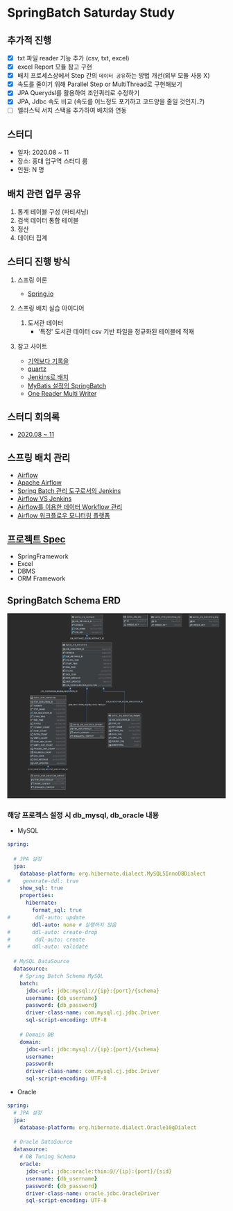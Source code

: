 # SpringBatch Saturday Study

## 추가적 진행
- [x] txt 파일 reader 기능 추가 (csv, txt, excel)
- [x] excel Report 모듈 참고 구현
- [x] 배치 프로세스상에서 Step 간의 `데이터 공유`하는 방법 개선(외부 모듈 사용 X)
- [x] 속도를 줄이기 위해  Parallel Step or MultiThread로 구현해보기
- [x] JPA Querydsl를 활용하여 조인쿼리로 수정하기
- [x] JPA, Jdbc 속도 비교 (속도를 어느정도 포기하고 코드양을 줄일 것인지..?)
- [ ] 엘라스틱 서치 스택을 추가하여 배치와 연동

## 스터디
- 일자: 2020.08 ~ 11
- 장소: 홍대 입구역 스터디 룸
- 인원: N 명

## 배치 관련 업무 공유
1. 통계 테이블 구성 (파티셔닝)
2. 검색 데이터 통합 테이블
3. 정산
4. 데이터 집계

## 스터디 진행 방식
1. 스프링 이론
    - [Spring.io](https://docs.spring.io/spring-batch/docs/current/reference/html/index.html)

2. 스프링 배치 실습 아이디어
    1) 도서관 데이터
        - '특정' 도서관 데이터 csv 기반 파일을 정규화된 테이블에 적재

3. 참고 사이트
    - [기억보다 기록을](https://jojoldu.tistory.com/category/Spring%20Batch)
    - [quartz](https://blog.kingbbode.com/posts/spring-batch-quartz)
    - [Jenkins로 배치](https://jojoldu.tistory.com/313)
    - [MyBatis 설정의 SpringBatch](http://mybatis.org/spring/ko/batch.html)
    - [One Reader Multi Writer](https://www.javaer101.com/ko/article/5094462.html)

## 스터디 회의록
- [2020.08 ~ 11](docs/README.md)

## 스프링 배치 관리
- [Airflow](https://airbnb.io/projects/airflow/)
- [Apache Airflow](https://bcho.tistory.com/1184)
- [Spring Batch 관리 도구로서의 Jenkins](https://jojoldu.tistory.com/489)
- [Airflow VS Jenkins](https://dodonam.tistory.com/157)
- [Airflow를 이용한 데이터 Workflow 관리](https://www.slideshare.net/YoungHeonKim1/airflow-workflow)
- [Airflow 워크플로우 모니터링 플랫폼](https://118k.tistory.com/860)

## [프로젝트 Spec](build.gradle)
- SpringFramework
- Excel
- DBMS
- ORM Framework

## SpringBatch Schema ERD
![erd](docs/batch/img/springbatch_schema_erd.png)

### 해당 프로젝스 설정 시 db_mysql, db_oracle 내용
- MySQL
```yaml
spring:

  # JPA 설정
  jpa:
    database-platform: org.hibernate.dialect.MySQL5InnoDBDialect
#    generate-ddl: true
    show_sql: true
    properties:
      hibernate:
        format_sql: true
#        ddl-auto: update
        ddl-auto: none # 실행하지 않음
#       ddl-auto: create-drop
#        ddl-auto: create
#       ddl-auto: validate

  # MySQL DataSource
  datasource:
    # Spring Batch Schema MySQL
    batch:
      jdbc-url: jdbc:mysql://{ip}:{port}/{schema}
      username: {db_username}
      password: {db_password}
      driver-class-name: com.mysql.cj.jdbc.Driver
      sql-script-encoding: UTF-8

    # Domain DB
    domain:
      jdbc-url: jdbc:mysql://{ip}:{port}/{schema}
      username: 
      password: 
      driver-class-name: com.mysql.cj.jdbc.Driver
      sql-script-encoding: UTF-8
```

- Oracle
```yaml
spring:
  # JPA 설정
  jpa:
    database-platform: org.hibernate.dialect.Oracle10gDialect

  # Oracle DataSource
  datasource:
    # DB Tuning Schema
    oracle:
      jdbc-url: jdbc:oracle:thin:@//{ip}:{port}/{sid}
      username: {db_username}
      password: {db_password}
      driver-class-name: oracle.jdbc.OracleDriver
      sql-script-encoding: UTF-8
```
